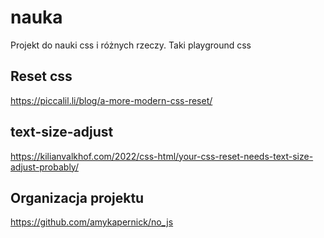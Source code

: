 # nauka

Projekt do nauki css i różnych rzeczy. Taki playground css


## Reset css
https://piccalil.li/blog/a-more-modern-css-reset/


## text-size-adjust
https://kilianvalkhof.com/2022/css-html/your-css-reset-needs-text-size-adjust-probably/

## Organizacja projektu 
https://github.com/amykapernick/no_js

